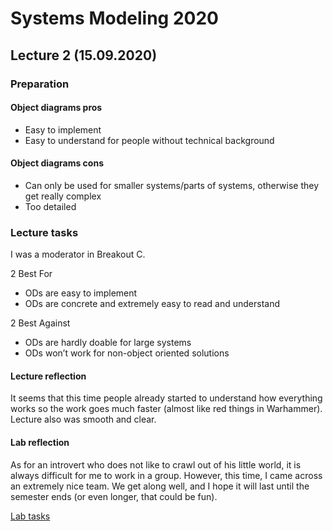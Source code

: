 # Systems Modeling 2020

## Lecture 2 (15.09.2020)

### Preparation

#### Object diagrams pros

* Easy to implement
* Easy to understand for people without technical background


#### Object diagrams cons

* Can only be used for smaller systems/parts of systems, otherwise they get really complex
* Too detailed


### Lecture tasks

I was a moderator in Breakout C. 

2 Best For
* ODs are easy to implement
* ODs are concrete and extremely easy to read and understand 

2 Best Against
* ODs are hardly doable for large systems
* ODs won’t work for non-object oriented solutions


#### Lecture reflection

It seems that this time people already started to understand how everything works so the work goes much faster (almost like red things in Warhammer). Lecture also was smooth and clear. 
 
#### Lab reflection

As for an introvert who does not like to crawl out of his little world, it is always difficult for me to work in a group. However, this time, I came across an extremely nice team. We get along well, and I hope it will last until the semester ends (or even longer, that could be fun).



[Lab tasks](/team/Lab_1509_tasks.md)

